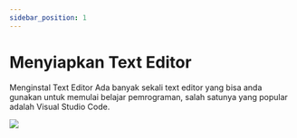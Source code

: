 ```yaml
---
sidebar_position: 1
---
```


# Menyiapkan Text Editor

Menginstal Text Editor
Ada banyak sekali text editor yang bisa anda gunakan untuk memulai belajar pemrograman, salah satunya yang popular adalah Visual Studio Code. 


**![](https://lh7-us.googleusercontent.com/docsz/AD_4nXcrk_TCdCUh0ZOvJ9QMOeKs-h1uLg8HJCl5xb5nTr27Pws3H-m0UFO3px0oEmwdsc0qWFFJDEQVzH0yAexES9H88-aGHcok8-CxBEL7Dl7KnzHo0kOrf6uWOdkBGqgttZBtVM9wloIKrCReZcfylI14PtiaJyEfHJB6Fft5B6DR37Ld53SFvPU?key=ESYW2iUyREQEYzkaKMR1vg)**